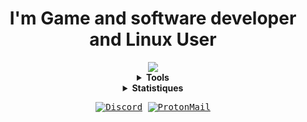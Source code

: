 <center>
    <h1>I'm Game and software developer and Linux User</h1>
    <img src="https://readme-typing-svg.herokuapp.com/?font=CascadiaCode&size=16&color=000000&center=true&width=300&height=45&lines=I+code+program+like+programmer." />
    <details>
        <summary><strong>Tools</strong></summary>
        <p float="left">
            <img src="https://img.icons8.com/color/32/000000/git.png" style="margin-right:2px">
            <img src="https://img.icons8.com/windows/32/4a90e2/fedora.png" style="margin-right:2px">
            <img src="https://img.icons8.com/ios-filled/32/000000/unity.png" style="margin-right:2px">
            <img src="https://img.icons8.com/color/32/000000/unreal-engine.png" style="margin-right:2px">
            <img src="https://img.icons8.com/color/32/000000/visual-studio.png" style="margin-right:2px">
            <img src="https://img.icons8.com/fluency/32/000000/visual-studio-code-2019.png">
        </p>
    </details>
    <details>
        <summary><strong>Statistiques</strong></summary>
        <img src="https://github-readme-stats.vercel.app/api/top-langs/?username=dragnansia&layout=compact&langs_count=12&theme=tokyonight&hide_border=true" width="350px"/>
        <img src="https://github-readme-stats.vercel.app/api?username=Dragnansia&show_icons=true&theme=tokyonight&hide_border=true" width="450px"/>
    </details>
</center>

<p align="center">
    <samp>
      <a href="https://discord.com/users/358303310597324800" target="_blank"><img alt="Discord" src="https://img.shields.io/badge/Discord-%237289DA.svg?style=for-the-badge&logo=discord&logoColor=white"></a></a>
      <a href="mailto:romuald.auc.pro@protonmail.com" target="_blank"><img alt="ProtonMail" src="https://img.shields.io/badge/ProtonMail-1E2130?style=for-the-badge&logo=protonmail&logoColor=white"></a></a>
    </samp>
</p>

<!-- ![GRAPH](https://activity-graph.herokuapp.com/graph?username=Dragnansia&hide_border=true&theme=redical) -->
